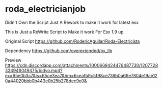 # roda_electricianjob
Didn't Own the Script Just A Rework to make it work for latest esx

This is Just a ReWrite Script to Make it work For Esx 1.9 up

Original Script 
https://github.com/RodericAguilar/Roda-Electricista

Dependency
https://github.com/overextended/ox_lib

Preview
https://cdn.discordapp.com/attachments/1000669424476487730/1207728324949049475/bidyo.mp4?ex=65e0b3a7&is=65ce3ea7&hm=6ceafb9c5f98ce736b0a69e7804e19ae120a44020bbb0b443e0b25b278dec9e0&
